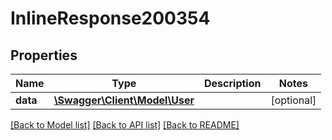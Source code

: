 # InlineResponse200354

## Properties
Name | Type | Description | Notes
------------ | ------------- | ------------- | -------------
**data** | [**\Swagger\Client\Model\User**](User.md) |  | [optional] 

[[Back to Model list]](../../README.md#documentation-for-models) [[Back to API list]](../../README.md#documentation-for-api-endpoints) [[Back to README]](../../README.md)

